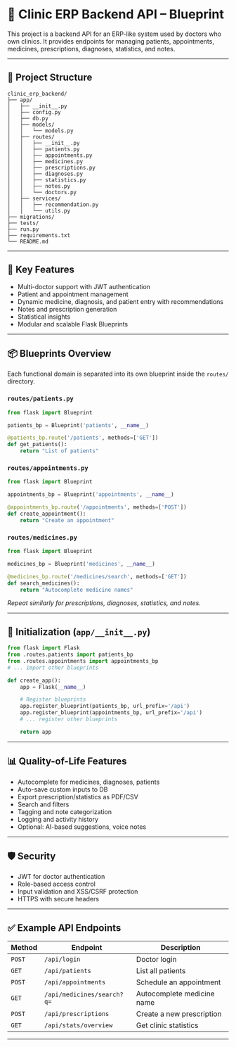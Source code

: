 # 🏥 Clinic ERP Backend API – Blueprint

This project is a backend API for an ERP-like system used by doctors who own clinics. It provides endpoints for managing patients, appointments, medicines, prescriptions, diagnoses, statistics, and notes.

---

## 📁 Project Structure

```plaintext
clinic_erp_backend/
├── app/
│   ├── __init__.py
│   ├── config.py
│   ├── db.py
│   ├── models/
│   │   └── models.py
│   ├── routes/
│   │   ├── __init__.py
│   │   ├── patients.py
│   │   ├── appointments.py
│   │   ├── medicines.py
│   │   ├── prescriptions.py
│   │   ├── diagnoses.py
│   │   ├── statistics.py
│   │   ├── notes.py
│   │   └── doctors.py
│   ├── services/
│   │   ├── recommendation.py
│   │   └── utils.py
├── migrations/
├── tests/
├── run.py
├── requirements.txt
└── README.md
```

---

## 🔑 Key Features

* Multi-doctor support with JWT authentication
* Patient and appointment management
* Dynamic medicine, diagnosis, and patient entry with recommendations
* Notes and prescription generation
* Statistical insights
* Modular and scalable Flask Blueprints

---

## 📦 Blueprints Overview

Each functional domain is separated into its own blueprint inside the `routes/` directory.

### `routes/patients.py`

```python
from flask import Blueprint

patients_bp = Blueprint('patients', __name__)

@patients_bp.route('/patients', methods=['GET'])
def get_patients():
    return "List of patients"
```

### `routes/appointments.py`

```python
from flask import Blueprint

appointments_bp = Blueprint('appointments', __name__)

@appointments_bp.route('/appointments', methods=['POST'])
def create_appointment():
    return "Create an appointment"
```

### `routes/medicines.py`

```python
from flask import Blueprint

medicines_bp = Blueprint('medicines', __name__)

@medicines_bp.route('/medicines/search', methods=['GET'])
def search_medicines():
    return "Autocomplete medicine names"
```

*Repeat similarly for prescriptions, diagnoses, statistics, and notes.*

---

## 🚀 Initialization (`app/__init__.py`)

```python
from flask import Flask
from .routes.patients import patients_bp
from .routes.appointments import appointments_bp
# ... import other blueprints

def create_app():
    app = Flask(__name__)

    # Register blueprints
    app.register_blueprint(patients_bp, url_prefix='/api')
    app.register_blueprint(appointments_bp, url_prefix='/api')
    # ... register other blueprints

    return app
```

---

## 📊 Quality-of-Life Features

* Autocomplete for medicines, diagnoses, patients
* Auto-save custom inputs to DB
* Export prescription/statistics as PDF/CSV
* Search and filters
* Tagging and note categorization
* Logging and activity history
* Optional: AI-based suggestions, voice notes

---

## 🛡️ Security

* JWT for doctor authentication
* Role-based access control
* Input validation and XSS/CSRF protection
* HTTPS with secure headers

---

## ✅ Example API Endpoints

| Method | Endpoint                   | Description                |
| ------ | -------------------------- | -------------------------- |
| `POST` | `/api/login`               | Doctor login               |
| `GET`  | `/api/patients`            | List all patients          |
| `POST` | `/api/appointments`        | Schedule an appointment    |
| `GET`  | `/api/medicines/search?q=` | Autocomplete medicine name |
| `POST` | `/api/prescriptions`       | Create a new prescription  |
| `GET`  | `/api/stats/overview`      | Get clinic statistics      |

---